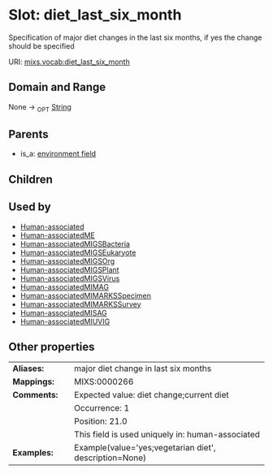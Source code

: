 
# Slot: diet_last_six_month


Specification of major diet changes in the last six months, if yes the change should be specified

URI: [mixs.vocab:diet_last_six_month](https://w3id.org/mixs/vocab/diet_last_six_month)


## Domain and Range

None ->  <sub>OPT</sub> [String](types/String.md)

## Parents

 *  is_a: [environment field](environment_field.md)

## Children


## Used by

 * [Human-associated](Human-associated.md)
 * [Human-associatedME](Human-associatedME.md)
 * [Human-associatedMIGSBacteria](Human-associatedMIGSBacteria.md)
 * [Human-associatedMIGSEukaryote](Human-associatedMIGSEukaryote.md)
 * [Human-associatedMIGSOrg](Human-associatedMIGSOrg.md)
 * [Human-associatedMIGSPlant](Human-associatedMIGSPlant.md)
 * [Human-associatedMIGSVirus](Human-associatedMIGSVirus.md)
 * [Human-associatedMIMAG](Human-associatedMIMAG.md)
 * [Human-associatedMIMARKSSpecimen](Human-associatedMIMARKSSpecimen.md)
 * [Human-associatedMIMARKSSurvey](Human-associatedMIMARKSSurvey.md)
 * [Human-associatedMISAG](Human-associatedMISAG.md)
 * [Human-associatedMIUVIG](Human-associatedMIUVIG.md)

## Other properties

|  |  |  |
| --- | --- | --- |
| **Aliases:** | | major diet change in last six months |
| **Mappings:** | | MIXS:0000266 |
| **Comments:** | | Expected value: diet change;current diet |
|  | | Occurrence: 1 |
|  | | Position: 21.0 |
|  | | This field is used uniquely in: human-associated |
| **Examples:** | | Example(value='yes;vegetarian diet', description=None) |


